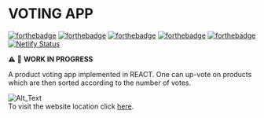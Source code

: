 # VOTING APP

[![forthebadge](https://forthebadge.com/images/badges/made-with-javascript.svg)](https://forthebadge.com) [![forthebadge](https://forthebadge.com/images/badges/uses-html.svg)](https://forthebadge.com) [![forthebadge](https://forthebadge.com/images/badges/uses-css.svg)](https://forthebadge.com) [![forthebadge](https://forthebadge.com/images/badges/uses-js.svg)](https://forthebadge.com) [![forthebadge](https://forthebadge.com/images/badges/uses-git.svg)](https://forthebadge.com)  
[![Netlify Status](https://api.netlify.com/api/v1/badges/459a3fca-100b-4840-82c3-ecb0f6d5a0e0/deploy-status)](https://app.netlify.com/sites/product-voting-app/deploys)

:warning: :construction: **WORK IN PROGRESS**  

A product voting app implemented in REACT. One can up-vote on products which are then sorted according to the number of votes. 

![Alt_Text](https://github.com/khwilo/voting-app/blob/master/public/images/voting-app-demo.gif)  
To visit the website location click [here](https://product-voting-app.netlify.com/?_ga=2.113297863.1947100418.1554899542-1805851601.1554899542).

